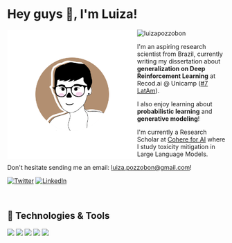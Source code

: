<h1 align="left">Hey guys 👋, I'm Luiza!</h1>

<img src="luiza_badge.png" align="left" width="300px"/>
<p align="left"> <img src="https://komarev.com/ghpvc/?username=luizapozzobon&label=Profile%20views&color=0e75b6&style=flat" alt="luizapozzobon" /> </p>


I'm an aspiring research scientist from Brazil, currently writing my dissertation about **generalization on Deep Reinforcement Learning** at Recod.ai @ Unicamp ([#7 LatAm](https://www.topuniversities.com/universities/universidade-estadual-de-campinas-unicamp)). 

I also enjoy learning about **probabilistic learning** and **generative modeling**!

I'm currently a Research Scholar at [Cohere for AI](https://cohere.for.ai/) where I study toxicity mitigation in Large Language Models.

Don't hesitate sending me an email: luiza.pozzobon@gmail.com!

[![Twitter][1.2]][1] [![LinkedIn][2.2]][2]

[1.2]: http://i.imgur.com/wWzX9uB.png (twitter icon without padding)
[2.2]: https://raw.githubusercontent.com/MartinHeinz/MartinHeinz/master/linkedin-3-16.png (LinkedIn icon without padding)

[1]: https://twitter.com/luizapzbn
[2]: https://www.linkedin.com/in/luizapozzobon/

<br clear="left"/>

## 🔧 Technologies & Tools
![](https://img.shields.io/badge/OS-Linux-informational?style=flat&logo=linux&logoColor=white&color=2bbc8a)
![](https://img.shields.io/badge/Code-Python-informational?style=flat&logo=python&logoColor=white&color=2bbc8a)
![](https://img.shields.io/badge/Code-Tensorflow-informational?style=flat&logo=tensorflow&logoColor=white&color=2bbc8a)
![](https://img.shields.io/badge/Code-Pytorch-informational?style=flat&logo=pytorch&logoColor=white&color=2bbc8a)
![](https://img.shields.io/badge/Tools-Docker-informational?style=flat&logo=docker&logoColor=white&color=2bbc8a)
